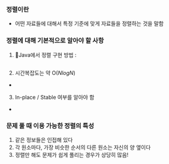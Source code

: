 
### 정렬이란
- 어떤 자료들에 대해서 특정 기준에 맞게 자료들을 정렬하는 것을 말함

### 정렬에 대해 기본적으로 알아야 할 사항
1. Java에서 정렬 구현 방법 :
```java

```

2. 시간복잡도는 약 O($NlogN$)
- 

3. In-place / Stable 여부를 알아야 함
- 

### 문제 풀 때 이용 가능한 정렬의 특성
1. 같은 정보들은 인접해 있다
2. 각 원소마다, 가장 비슷한 순서의 다른 원소는 자신의 양 옆이다
3. 정렬만 해도 문제가 쉽게 풀리는 경우가 상당히 많음!


